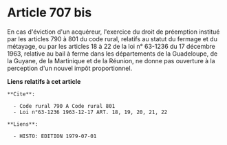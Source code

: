 # Article 707 bis

En cas d'éviction d'un acquéreur, l'exercice du droit de préemption institué par les articles 790 à 801 du code rural,
relatifs au statut du fermage et du métayage, ou par les articles 18 à 22 de la loi n° 63-1236 du 17 décembre 1963, relative
au bail à ferme dans les départements de la Guadeloupe, de la Guyane, de la Martinique et de la Réunion, ne donne pas
ouverture à la perception d'un nouvel impôt proportionnel.

**Liens relatifs à cet article**

	**Cite**:

	  - Code rural 790 A Code rural 801
	  - Loi n°63-1236 1963-12-17 ART. 18, 19, 20, 21, 22

	**Liens**:

	  - HISTO: EDITION 1979-07-01
